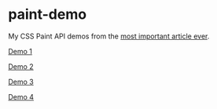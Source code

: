 # paint-demo
My CSS Paint API demos from the [most important article ever](https://dev.to/jamessouth/generating-shapes-and-images-with-the-css-paint-houdini-api-29c).

[Demo 1](https://jamessouth.github.io/paint-demo/demo1.html)

[Demo 2](https://jamessouth.github.io/paint-demo/demo2.html)

[Demo 3](https://jamessouth.github.io/paint-demo/demo3.html)

[Demo 4](https://jamessouth.github.io/paint-demo/demo4.html)
